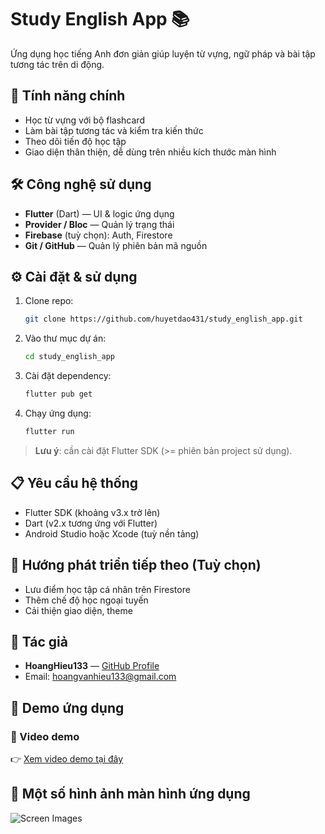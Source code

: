 # Study English App 📚

Ứng dụng học tiếng Anh đơn giản giúp luyện từ vựng, ngữ pháp và bài tập tương tác trên di động.

## 🚀 Tính năng chính

- Học từ vựng với bộ flashcard  
- Làm bài tập tương tác và kiểm tra kiến thức  
- Theo dõi tiến độ học tập  
- Giao diện thân thiện, dễ dùng trên nhiều kích thước màn hình

## 🛠️ Công nghệ sử dụng

- **Flutter** (Dart) — UI & logic ứng dụng  
- **Provider / Bloc** — Quản lý trạng thái  
- **Firebase** (tuỳ chọn): Auth, Firestore
- **Git / GitHub** — Quản lý phiên bản mã nguồn

## ⚙️ Cài đặt & sử dụng

1. Clone repo:
    ```bash
    git clone https://github.com/huyetdao431/study_english_app.git
    ```
2. Vào thư mục dự án:
    ```bash
    cd study_english_app
    ```
3. Cài đặt dependency:
    ```bash
    flutter pub get
    ```
4. Chạy ứng dụng:
    ```bash
    flutter run
    ```

> **Lưu ý**: cần cài đặt Flutter SDK (>= phiên bản project sử dụng).

## 📋 Yêu cầu hệ thống

- Flutter SDK (khoảng v3.x trở lên)  
- Dart (v2.x tương ứng với Flutter)  
- Android Studio hoặc Xcode (tuỳ nền tảng)  

## 🧭 Hướng phát triển tiếp theo (Tuỳ chọn)

- Lưu điểm học tập cá nhân trên Firestore  
- Thêm chế độ học ngoại tuyến  
- Cải thiện giao diện, theme

## 👤 Tác giả

- **HoangHieu133** — [GitHub Profile](https://github.com/huyetdao431)  
- Email: hoangvanhieu133@gmail.com

## 📱 Demo ứng dụng

### 🔹 Video demo
👉 [Xem video demo tại đây](https://youtu.be/NWgOQN10ePY?si=5a4qdUdeeex8OOyI) 

## 🎯 Một số hình ảnh màn hình ứng dụng

![Screen Images](assets/screens/)

